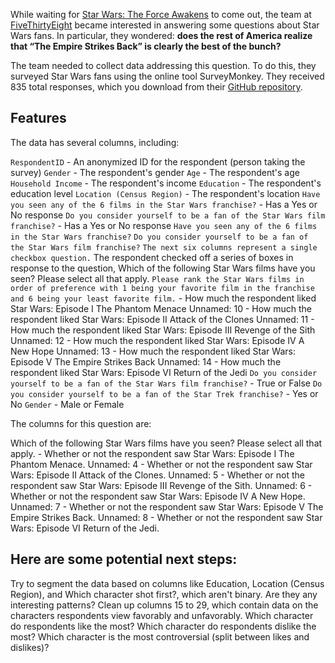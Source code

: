 While waiting for [Star Wars: The Force Awakens](https://en.wikipedia.org/wiki/Star_Wars:_The_Force_Awakens) to come out, the team at [FiveThirtyEight](https://github.com/fivethirtyeight/data/tree/master/star-wars-survey) became interested in answering some questions about Star Wars fans. 
In particular, they wondered: **does the rest of America realize that “The Empire Strikes Back” is clearly the best of the bunch?**

The team needed to collect data addressing this question. To do this, they surveyed Star Wars fans using the online tool SurveyMonkey. They received 835 total responses, which you download from their [GitHub repository](https://github.com/fivethirtyeight/data/tree/master/star-wars-survey).

## Features

The data has several columns, including:

`RespondentID` - An anonymized ID for the respondent (person taking the survey)
`Gender` - The respondent's gender
`Age` - The respondent's age
`Household Income` - The respondent's income
`Education` - The respondent's education level
`Location (Census Region)` - The respondent's location
`Have you seen any of the 6 films in the Star Wars franchise?` - Has a Yes or No response
`Do you consider yourself to be a fan of the Star Wars film franchise?` - Has a Yes or No response
`Have you seen any of the 6 films in the Star Wars franchise?`
`Do you consider yourself to be a fan of the Star Wars film franchise?`
`The next six columns represent a single checkbox question.` The respondent checked off a series of boxes in response to the question, Which of the following Star Wars films have you seen? Please select all that apply.
`Please rank the Star Wars films in order of preference with 1 being your favorite film in the franchise and 6 being your least favorite film.` - How much the respondent liked Star Wars: Episode I The Phantom Menace
Unnamed: 10 - How much the respondent liked Star Wars: Episode II Attack of the Clones
Unnamed: 11 - How much the respondent liked Star Wars: Episode III Revenge of the Sith
Unnamed: 12 - How much the respondent liked Star Wars: Episode IV A New Hope
Unnamed: 13 - How much the respondent liked Star Wars: Episode V The Empire Strikes Back
Unnamed: 14 - How much the respondent liked Star Wars: Episode VI Return of the Jedi
`Do you consider yourself to be a fan of the Star Wars film franchise?` - True or False
`Do you consider yourself to be a fan of the Star Trek franchise?` - Yes or No
`Gender` - Male or Female



The columns for this question are:

Which of the following Star Wars films have you seen? Please select all that apply. - Whether or not the respondent saw Star Wars: Episode I The Phantom Menace.
Unnamed: 4 - Whether or not the respondent saw Star Wars: Episode II Attack of the Clones.
Unnamed: 5 - Whether or not the respondent saw Star Wars: Episode III Revenge of the Sith.
Unnamed: 6 - Whether or not the respondent saw Star Wars: Episode IV A New Hope.
Unnamed: 7 - Whether or not the respondent saw Star Wars: Episode V The Empire Strikes Back.
Unnamed: 8 - Whether or not the respondent saw Star Wars: Episode VI Return of the Jedi.

## Here are some potential next steps:

Try to segment the data based on columns like Education, Location (Census Region), and Which character shot first?, which aren't binary. Are they any interesting patterns?
Clean up columns 15 to 29, which contain data on the characters respondents view favorably and unfavorably.
Which character do respondents like the most?
Which character do respondents dislike the most?
Which character is the most controversial (split between likes and dislikes)?
